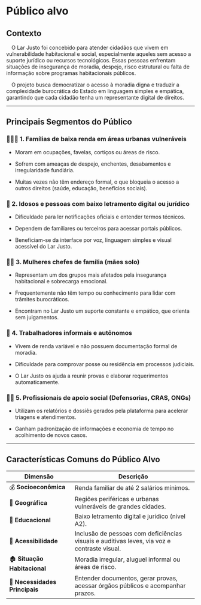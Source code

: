 # Público alvo 

## Contexto 
&emsp;O Lar Justo foi concebido para atender cidadãos que vivem em vulnerabilidade habitacional e social, especialmente aqueles sem acesso a suporte jurídico ou recursos tecnológicos.
Essas pessoas enfrentam situações de insegurança de moradia, despejo, risco estrutural ou falta de informação sobre programas habitacionais públicos.

&emsp;O projeto busca democratizar o acesso à moradia digna e traduzir a complexidade burocrática do Estado em linguagem simples e empática, garantindo que cada cidadão tenha um representante digital de direitos.

---
## Principais Segmentos do Público

### 👨‍👩‍👧 1. Famílias de baixa renda em áreas urbanas vulneráveis

- Moram em ocupações, favelas, cortiços ou áreas de risco.

- Sofrem com ameaças de despejo, enchentes, desabamentos e irregularidade fundiária.

- Muitas vezes não têm endereço formal, o que bloqueia o acesso a outros direitos (saúde, educação, benefícios sociais).

### 🧓 2. Idosos e pessoas com baixo letramento digital ou jurídico

- Dificuldade para ler notificações oficiais e entender termos técnicos.

- Dependem de familiares ou terceiros para acessar portais públicos.

- Beneficiam-se da interface por voz, linguagem simples e visual acessível do Lar Justo.

### 👩‍🦰 3. Mulheres chefes de família (mães solo)

- Representam um dos grupos mais afetados pela insegurança habitacional e sobrecarga emocional.

- Frequentemente não têm tempo ou conhecimento para lidar com trâmites burocráticos.

- Encontram no Lar Justo um suporte constante e empático, que orienta sem julgamentos.

### 👷 4. Trabalhadores informais e autônomos

- Vivem de renda variável e não possuem documentação formal de moradia.

- Dificuldade para comprovar posse ou residência em processos judiciais.

- O Lar Justo os ajuda a reunir provas e elaborar requerimentos automaticamente.

### 🧑‍⚖️ 5. Profissionais de apoio social (Defensorias, CRAS, ONGs)

- Utilizam os relatórios e dossiês gerados pela plataforma para acelerar triagens e atendimentos.

- Ganham padronização de informações e economia de tempo no acolhimento de novos casos.

---

## Características Comuns do Público Alvo
| Dimensão | Descrição | 
|---|---|
| 💰 **Socioeconômica**	| Renda familiar de até 2 salários mínimos. |
| 📍 **Geográfica** | Regiões periféricas e urbanas vulneráveis de grandes cidades.|
| 🧠 **Educacional**| Baixo letramento digital e jurídico (nível A2).
| 🧏 **Acessibilidade**|	Inclusão de pessoas com deficiências visuais e auditivas leves, via voz e contraste visual. |
| 🏚️ **Situação Habitacional**| Moradia irregular, aluguel informal ou áreas de risco.|
| 💬 **Necessidades Principais** | Entender documentos, gerar provas, acessar órgãos públicos e acompanhar prazos.|